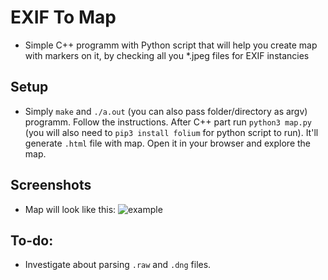 # EXIF To Map
* Simple C++ programm with Python script that will help you create map with markers on it, by checking all you *.jpeg files for EXIF instancies

## Setup
* Simply `make` and `./a.out` (you can also pass folder/directory as argv) programm. Follow the instructions. After C++ part run `python3 map.py` (you will also need to `pip3 install folium` for python script to run). It'll generate `.html` file with map. Open it in your browser and explore the map. 

## Screenshots
* Map will look like this:
![example](https://user-images.githubusercontent.com/56179857/70716983-75b09880-1cfe-11ea-9009-ebb0e7be94ec.png)

## To-do:
* Investigate about parsing `.raw` and `.dng` files. 
